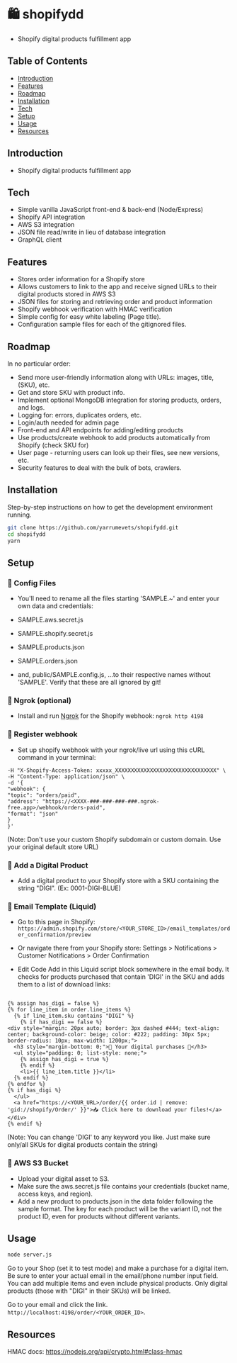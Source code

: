 # 🛍️ shopifydd

- Shopify digital products fulfillment app

## Table of Contents

- [Introduction](#introduction)
- [Features](#features)
- [Roadmap](#roadmap)
- [Installation](#installation)
- [Tech](#tech)
- [Setup](#setup)
- [Usage](#usage)
- [Resources](#resources)

## Introduction

- Shopify digital products fulfillment app

## Tech

- Simple vanilla JavaScript front-end &amp; back-end (Node/Express)
- Shopify API integration
- AWS S3 integration
- JSON file read/write in lieu of database integration
- GraphQL client

## Features

- Stores order information for a Shopify store
- Allows customers to link to the app and receive signed URLs to their digital products stored in AWS S3
- JSON files for storing and retrieving order and product information
- Shopify webhook verification with HMAC verification
- Simple config for easy white labeling (Page title).
- Configuration sample files for each of the gitignored files.

## Roadmap

In no particular order:

- Send more user-friendly information along with URLs: images, title, (SKU), etc.
- Get and store SKU with product info.
- Implement optional MongoDB integration for storing products, orders, and logs.
- Logging for: errors, duplicates orders, etc.
- Login/auth needed for admin page
- Front-end and API endpoints for adding/editing products
- Use products/create webhook to add products automatically from Shopify (check SKU for)
- User page - returning users can look up their files, see new versions, etc.
- Security features to deal with the bulk of bots, crawlers.

## Installation

Step-by-step instructions on how to get the development environment running.

```bash
git clone https://github.com/yarrumevets/shopifydd.git
cd shopifydd
yarn
```

## Setup

### 🔹 Config Files

- You'll need to rename all the files starting 'SAMPLE.~' and enter your own data and credentials:

- SAMPLE.aws.secret.js
- SAMPLE.shopify.secret.js
- SAMPLE.products.json
- SAMPLE.orders.json
- and, public/SAMPLE.config.js,
  ...to their respective names without 'SAMPLE'. Verify that these are all ignored by git!

### 🔹 Ngrok (optional)

- Install and run [Ngrok](https://ngrok.com) for the Shopify webhook:
  `ngrok http 4198`

### 🔹 Register webhook

- Set up shopify webhook with your ngrok/live url using this cURL command in your terminal:

```curl -v -X POST "https://<your-default-shop-url>.myshopify.com/admin/api/2023-04/webhooks.json" \
-H "X-Shopify-Access-Token: xxxxx_XXXXXXXXXXXXXXXXXXXXXXXXXXXXXXXX" \
-H "Content-Type: application/json" \
-d '{
"webhook": {
"topic": "orders/paid",
"address": "https://<XXXX-###-###-###-###.ngrok-free.app>/webhook/orders-paid",
"format": "json"
}
}'
```

(Note: Don't use your custom Shopify subdomain or custom domain. Use your original default store URL)

### 🔹 Add a Digital Product

- Add a digital product to your Shopify store with a SKU containing the string "DIGI". (Ex: 0001-DIGI-BLUE)

### 🔹 Email Template (Liquid)

- Go to this page in Shopify: `https://admin.shopify.com/store/<YOUR_STORE_ID>/email_templates/order_confirmation/preview`

- Or navigate there from your Shopify store: Settings > Notifications > Customer Notifications > Order Confirmation
- Edit Code
  Add in this Liquid script block somewhere in the email body. It checks for products purchased that contain 'DIGI' in the SKU and adds them to a list of download links:

```

{% assign has_digi = false %}
{% for line_item in order.line_items %}
  {% if line_item.sku contains "DIGI" %}
    {% if has_digi == false %}
<div style="margin: 20px auto; border: 3px dashed #444; text-align: center; background-color: beige; color: #222; padding: 30px 5px; border-radius: 10px; max-width: 1200px;">
  <h3 style="margin-bottom: 0;">🤖 Your digital purchases 🤖</h3>
  <ul style="padding: 0; list-style: none;">
    {% assign has_digi = true %}
    {% endif %}
    <li>{{ line_item.title }}</li>
  {% endif %}
{% endfor %}
{% if has_digi %}
  </ul>
  <a href="https://<YOUR_URL>/order/{{ order.id | remove: 'gid://shopify/Order/' }}">📥 Click here to download your files!</a>
</div>
{% endif %}
```

(Note: You can change 'DIGI' to any keyword you like. Just make sure only/all SKUs for digital products contain the string)

### 🔹 AWS S3 Bucket

- Upload your digital asset to S3.
- Make sure the aws.secret.js file contains your credentials (bucket name, access keys, and region).
- Add a new product to products.json in the data folder following the sample format.
  The key for each product will be the variant ID, not the product ID, even for products without different variants.

## Usage

```bash
node server.js
```

Go to your Shop (set it to test mode) and make a purchase for a digital item. Be sure to enter your actual email in the email/phone number input field.
You can add multiple items and even include physical products. Only digital products (those with "DIGI" in their SKUs) will be linked.

Go to your email and click the link. `http://localhost:4198/order/<YOUR_ORDER_ID>`.

## Resources

HMAC docs: https://nodejs.org/api/crypto.html#class-hmac
